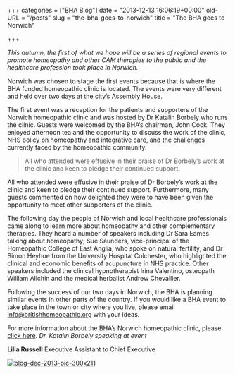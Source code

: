 +++
categories = ["BHA Blog"]
date = "2013-12-13 16:06:19+00:00"
old-URL = "/posts"
slug = "the-bha-goes-to-norwich"
title = "The BHA goes to Norwich"

+++

_This autumn, the first of what we hope will be a series of regional events to promote homeopathy and other CAM therapies to the public and the healthcare profession took place in Norwich._

Norwich was chosen to stage the first events because that is where the BHA funded homeopathic clinic is located. The events were very different and held over two days at the city’s Assembly House.

The first event was a reception for the patients and supporters of the Norwich homeopathic clinic and was hosted by Dr Katalin Borbely who runs the clinic. Guests were welcomed by the BHA’s chairman, John Cook. They enjoyed afternoon tea and the opportunity to discuss the work of the clinic, NHS policy on homeopathy and integrative care, and the challenges currently faced by the homeopathic community.

<blockquote>All who attended were effusive in their praise of Dr Borbely’s work at the clinic and keen to pledge their continued support.</blockquote>

All who attended were effusive in their praise of Dr Borbely’s work at the clinic and keen to pledge their continued support. Furthermore, many guests commented on how delighted they were to have been given the opportunity to meet other supporters of the clinic.

The following day the people of Norwich and local healthcare professionals came along to learn more about homeopathy and other complementary therapies. They heard a number of speakers including Dr Sara Eames talking about homeopathy; Sue Saunders, vice-principal of the Homeopathic College of East Anglia, who spoke on natural fertility; and Dr Simon Heyhoe from the University Hospital Colchester, who highlighted the clinical and economic benefits of acupuncture in NHS practice. Other speakers included the clinical hypnotherapist Irina Valentino, osteopath William Allchin and the medical herbalist Andrew Chevallier.

Following the success of our two days in Norwich, the BHA is planning similar events in other parts of the country. If you would like a BHA event to take place in the town or city where you live, please email [info@britishhomeopathic.org](mailto:info@britishhomeopathic.org) with your ideas.

For more information about the BHA’s Norwich homeopathic clinic, please [click here](http://localhost/bha-charity/norwich-homeopathic-clinic/).
_Dr. Katalin Borbely speaking at event_

**Lilia Russell**
Executive Assistant to Chief Executive

[![blog-dec-2013-pic-300x211](https://res.cloudinary.com/homeopathyuk/v1557403245/bha/Blog-Dec-2013-pic-300x211-300x211.jpg)](https://res.cloudinary.com/homeopathyuk/v1557403245/bha/Blog-Dec-2013-pic-300x211.jpg)
